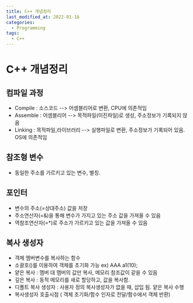 ```yaml
---
title: C++ 개념정리
last_modified_at: 2022-01-16
categories: 
  - Programming
tags:
  - C++
---
```

# C++ 개념정리

## 컴파일 과정

- Compile : 소스코드 --> 어셈블리어로 변환, CPU에 의존적임
- Assemble : 어셈블리어 --> 목적파일(이진파일)로 생성, 주소정보가 기록되지 않음
- Linking : 목적파일,라이브러리 --> 실행파일로 변환, 주소정보가 기록되어 있음. OS에 의존적임

## 참조형 변수
- 동일한 주소를 가르키고 있는 변수, 별칭.

## 포인터
- 변수의 주소(=상대주소) 값을 저장
- 주소연산자(=&)을 통해 변수가 가지고 있는 주소 값을 가져올 수 있음
- 역참조연산자(=*)로 주소가 가르키고 있는 값을 가져올 수 있음

## 복사 생성자
- 객체 멤버변수를 복사하는 함수
- 소괄호()를 이용하여 객체를 초기화 가능 ex) AAA a1(10);
- 얕은 복사 : 멤버 대 멤버의 값만 복사, 메모리 참조값이 같을 수 있음
- 깊은 복사 : 동적 메모리를 새로 할당하고, 값을 복사함.
- 디폴트 복사 생성자 : 사용자 정의 복사생성자가 없을 때, 삽입 됨. 얕은 복사 수행
- 복사생성자 호출시점 ( 객체 초기화/함수 인자로 전달/함수에서 객체 반환)


